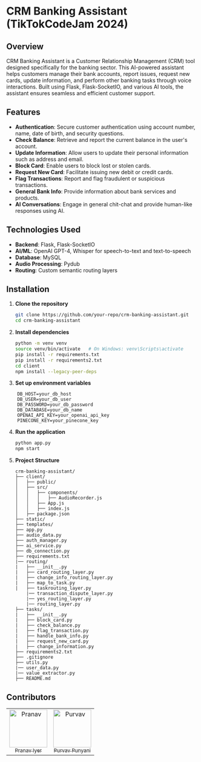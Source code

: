 # CRM Banking Assistant (TikTokCodeJam 2024)

## Overview
CRM Banking Assistant is a Customer Relationship Management (CRM) tool designed specifically for the banking sector. This AI-powered assistant helps customers manage their bank accounts, report issues, request new cards, update information, and perform other banking tasks through voice interactions. Built using Flask, Flask-SocketIO, and various AI tools, the assistant ensures seamless and efficient customer support.

## Features
- **Authentication**: Secure customer authentication using account number, name, date of birth, and security questions.
- **Check Balance**: Retrieve and report the current balance in the user's account.
- **Update Information**: Allow users to update their personal information such as address and email.
- **Block Card**: Enable users to block lost or stolen cards.
- **Request New Card**: Facilitate issuing new debit or credit cards.
- **Flag Transactions**: Report and flag fraudulent or suspicious transactions.
- **General Bank Info**: Provide information about bank services and products.
- **AI Conversations**: Engage in general chit-chat and provide human-like responses using AI.

## Technologies Used
- **Backend**: Flask, Flask-SocketIO
- **AI/ML**: OpenAI GPT-4, Whisper for speech-to-text and text-to-speech
- **Database**: MySQL
- **Audio Processing**: Pydub
- **Routing**: Custom semantic routing layers

## Installation

1. **Clone the repository**
   ```bash
   git clone https://github.com/your-repo/crm-banking-assistant.git
   cd crm-banking-assistant
   ```
2. **Install dependencies**
   ```bash
   python -m venv venv
   source venv/bin/activate   # On Windows: venv\Scripts\activate
   pip install -r requirements.txt
   pip install -r requirements2.txt
   cd client
   npm install --legacy-peer-deps
   ```
3. **Set up environment variables**
```
    DB_HOST=your_db_host
    DB_USER=your_db_user
    DB_PASSWORD=your_db_password
    DB_DATABASE=your_db_name
    OPENAI_API_KEY=your_openai_api_key
    PINECONE_KEY=your_pinecone_key
```

4. **Run the application**
   ```bash
   python app.py
   npm start
   ```

5. **Project Structure**
    ```
    crm-banking-assistant/
    ├── client/
    │   ├── public/
    │   ├── src/
    │   │   ├── components/
    │   │   │   ├── AudioRecorder.js
    │   │   ├── App.js
    │   │   ├── index.js
    │   ├── package.json
    ├── static/
    ├── templates/
    ├── app.py
    ├── audio_data.py
    ├── auth_manager.py
    ├── ai_service.py
    ├── db_connection.py
    ├── requirements.txt
    |── routing/
    |   ├── __init__.py
    |   ├── card_routing_layer.py
    |   ├── change_info_routing_layer.py
    |   ├── map_to_task.py
    |   ├── taskrouting_layer.py
        |── transaction_dispute_layer.py
        |── yes_routing_layer.py
        |── routing_layer.py
    ├── tasks/
    |   ├── __init__.py
    |   ├── block_card.py
    |   ├── check_balance.py
    |   ├── flag_transaction.py
    |   ├── handle_bank_info.py
    |   ├── request_new_card.py
    |   ├── change_information.py
    ├── requirements2.txt
    ├── .gitignore
    ├── utils.py
    |── user_data.py
    |── value_extractor.py
    ├── README.md
    ```

## Contributors
<table>
	<tbody>
		<tr>
         <td align="center">
             <a href="https://github.com/PranavN1234">
                 <img src="https://avatars.githubusercontent.com/u/44135759?v=4" width="100;" alt="Pranav"/>
                 <br />
                 <sub >Pranav Iyer</sub>
             </a>
         </td>
         <td align="center">
             <a href="https://github.com/Purvav0511">
                 <img src="https://avatars.githubusercontent.com/u/50676996?v=4" width="100;" alt="Purvav"/>
                 <br />
                 <sub>Purvav Punyani</sub>
             </a>
         </td>
		</tr>
	<tbody>
</table>